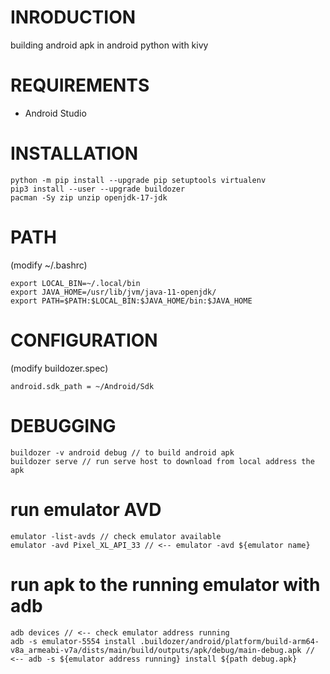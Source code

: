 # INRODUCTION

building android apk in android python with kivy

# REQUIREMENTS

- Android Studio

# INSTALLATION
```
python -m pip install --upgrade pip setuptools virtualenv
pip3 install --user --upgrade buildozer 
pacman -Sy zip unzip openjdk-17-jdk
```
# PATH

(modify ~/.bashrc)

```
export LOCAL_BIN=~/.local/bin
export JAVA_HOME=/usr/lib/jvm/java-11-openjdk/
export PATH=$PATH:$LOCAL_BIN:$JAVA_HOME/bin:$JAVA_HOME
```

# CONFIGURATION
(modify buildozer.spec)
```
android.sdk_path = ~/Android/Sdk
```

# DEBUGGING

```
buildozer -v android debug // to build android apk
buildozer serve // run serve host to download from local address the apk
```

# run emulator AVD

```
emulator -list-avds // check emulator available
emulator -avd Pixel_XL_API_33 // <-- emulator -avd ${emulator name}
```

# run apk to the running emulator with adb

```
adb devices // <-- check emulator address running
adb -s emulator-5554 install .buildozer/android/platform/build-arm64-v8a_armeabi-v7a/dists/main/build/outputs/apk/debug/main-debug.apk // <-- adb -s ${emulator address running} install ${path debug.apk}
```
